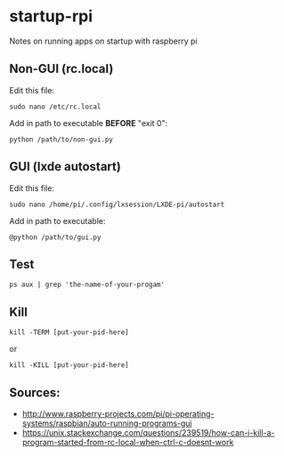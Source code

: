 # startup-rpi
Notes on running apps on startup with raspberry pi

## Non-GUI (rc.local)

Edit this file: 
```
sudo nano /etc/rc.local
```
Add in path to executable **BEFORE** "exit 0":
```
python /path/to/non-gui.py
```


## GUI (lxde autostart)

Edit this file:
```
sudo nano /home/pi/.config/lxsession/LXDE-pi/autostart
```

Add in path to executable:
```
@python /path/to/gui.py
```

## Test
```
ps aux | grep 'the-name-of-your-progam'
```

## Kill
```
kill -TERM [put-your-pid-here]
```
or 
```
kill -KILL [put-your-pid-here]
```


## Sources:
- http://www.raspberry-projects.com/pi/pi-operating-systems/raspbian/auto-running-programs-gui
- https://unix.stackexchange.com/questions/239519/how-can-i-kill-a-program-started-from-rc-local-when-ctrl-c-doesnt-work
